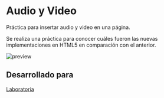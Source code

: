 # Audio y Video

Práctica para insertar audio y video en una página. 

Se realiza una práctica para conocer cuáles fueron las nuevas implementaciones en HTML5 en comparación con el anterior. 

![preview](https://user-images.githubusercontent.com/37427270/45058324-f72a6d00-b05d-11e8-8433-b6ff22c76831.png)

## Desarrollado para 
[Laboratoria](http://laboratoria.la)

